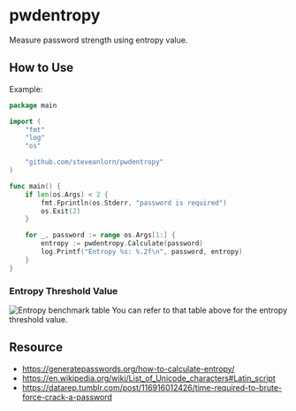 # pwdentropy
Measure password strength using entropy value.

## How to Use
Example:  
```go
package main

import (
	"fmt"
	"log"
	"os"

	"github.com/steveanlorn/pwdentropy"
)

func main() {
	if len(os.Args) < 2 {
		fmt.Fprintln(os.Stderr, "password is required")
		os.Exit(2)
	}

	for _, password := range os.Args[1:] {
		entropy := pwdentropy.Calculate(password)
		log.Printf("Entropy %s: %.2f\n", password, entropy)
	}
}
```

### Entropy Threshold Value
![Entropy benchmark table](https://64.media.tumblr.com/05586038c5d783ad973c8f81234eb6f4/tumblr_nmktshSzuq1sq2igro1_1280.png)
You can refer to that table above for the entropy threshold value.

## Resource
- https://generatepasswords.org/how-to-calculate-entropy/
- https://en.wikipedia.org/wiki/List_of_Unicode_characters#Latin_script
- https://datarep.tumblr.com/post/116916012426/time-required-to-brute-force-crack-a-password

